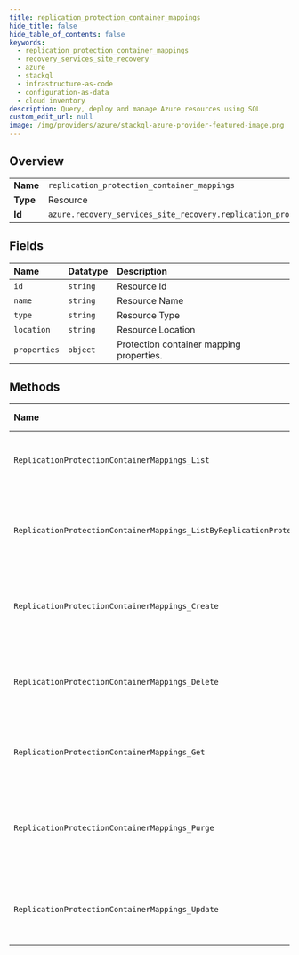 ```yaml
---
title: replication_protection_container_mappings
hide_title: false
hide_table_of_contents: false
keywords:
  - replication_protection_container_mappings
  - recovery_services_site_recovery
  - azure    
  - stackql
  - infrastructure-as-code
  - configuration-as-data
  - cloud inventory
description: Query, deploy and manage Azure resources using SQL
custom_edit_url: null
image: /img/providers/azure/stackql-azure-provider-featured-image.png
---
```

  
    

## Overview
<table><tbody>
<tr><td><b>Name</b></td><td><code>replication_protection_container_mappings</code></td></tr>
<tr><td><b>Type</b></td><td>Resource</td></tr>
<tr><td><b>Id</b></td><td><code>azure.recovery_services_site_recovery.replication_protection_container_mappings</code></td></tr>
</tbody></table>

## Fields
| Name | Datatype | Description |
|:-----|:---------|:------------|
| `id` | `string` | Resource Id |
| `name` | `string` | Resource Name |
| `type` | `string` | Resource Type |
| `location` | `string` | Resource Location |
| `properties` | `object` | Protection container mapping properties. |
## Methods
| Name | Accessible by | Required Params | Description |
|:-----|:--------------|:----------------|:------------|
| `ReplicationProtectionContainerMappings_List` | `SELECT` | `api-version, resourceGroupName, resourceName, subscriptionId` | Lists the protection container mappings in the vault. |
| `ReplicationProtectionContainerMappings_ListByReplicationProtectionContainers` | `SELECT` | `api-version, fabricName, protectionContainerName, resourceGroupName, resourceName, subscriptionId` | Lists the protection container mappings for a protection container. |
| `ReplicationProtectionContainerMappings_Create` | `INSERT` | `api-version, fabricName, mappingName, protectionContainerName, resourceGroupName, resourceName, subscriptionId` | The operation to create a protection container mapping. |
| `ReplicationProtectionContainerMappings_Delete` | `DELETE` | `api-version, fabricName, mappingName, protectionContainerName, resourceGroupName, resourceName, subscriptionId` | The operation to delete or remove a protection container mapping. |
| `ReplicationProtectionContainerMappings_Get` | `EXEC` | `api-version, fabricName, mappingName, protectionContainerName, resourceGroupName, resourceName, subscriptionId` | Gets the details of a protection container mapping. |
| `ReplicationProtectionContainerMappings_Purge` | `EXEC` | `api-version, fabricName, mappingName, protectionContainerName, resourceGroupName, resourceName, subscriptionId` | The operation to purge(force delete) a protection container mapping. |
| `ReplicationProtectionContainerMappings_Update` | `EXEC` | `api-version, fabricName, mappingName, protectionContainerName, resourceGroupName, resourceName, subscriptionId` | The operation to update protection container mapping. |
